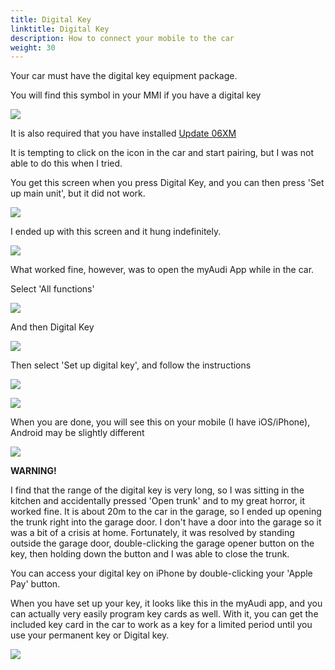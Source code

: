 ```yaml
---
title: Digital Key
linktitle: Digital Key
description: How to connect your mobile to the car
weight: 30
---
```


Your car must have the digital key equipment package.

You will find this symbol in your MMI if you have a digital key

![](image.png)

It is also required that you have installed [Update 06XM](https://electrichasgoneaudi.net/models/q6-e-tron/knowledgeexchange/updates/patch06xm/)

It is tempting to click on the icon in the car and start pairing, but I was not able to do this when I tried.

You get this screen when you press Digital Key, and you can then press 'Set up main unit', but it did not work.

![](image-1.png)

I ended up with this screen and it hung indefinitely.

![](image-2.png)

What worked fine, however, was to open the myAudi App while in the car.

Select 'All functions'

![](image-3.png)

And then Digital Key

![](image-4.png)

Then select 'Set up digital key', and follow the instructions

![](image-5.png)

![](image-6.png)

When you are done, you will see this on your mobile (I have iOS/iPhone), Android may be slightly different

![](image-7.png)

**WARNING!**

I find that the range of the digital key is very long, so I was sitting in the kitchen and accidentally pressed 'Open trunk' and to my great horror, it worked fine. It is about 20m to the car in the garage, so I ended up opening the trunk right into the garage door. I don't have a door into the garage so it was a bit of a crisis at home. Fortunately, it was resolved by standing outside the garage door, double-clicking the garage opener button on the key, then holding down the button and I was able to close the trunk.

You can access your digital key on iPhone by double-clicking your 'Apple Pay' button.

When you have set up your key, it looks like this in the myAudi app, and you can actually very easily program key cards as well. With it, you can get the included key card in the car to work as a key for a limited period until you use your permanent key or Digital key.

![](image-8.png)

